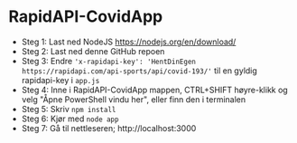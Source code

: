 # RapidAPI-CovidApp
- Steg 1: Last ned NodeJS https://nodejs.org/en/download/
- Steg 2: Last ned denne GitHub repoen
- Steg 3: Endre `'x-rapidapi-key': 'HentDinEgen https://rapidapi.com/api-sports/api/covid-193/'` til en gyldig rapidapi-key i `app.js`
- Steg 4: Inne i RapidAPI-CovidApp mappen, CTRL+SHIFT høyre-klikk og velg "Åpne PowerShell vindu her", eller finn den i terminalen
- Steg 5: Skriv `npm install`
- Steg 6: Kjør med `node app`
- Steg 7: Gå til nettleseren; http://localhost:3000
